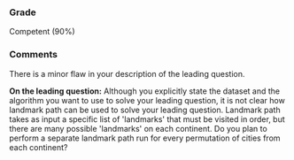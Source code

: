 ### Grade
Competent (90%)

### Comments
There is a minor flaw in your description of the leading question.

**On the leading question:**
Although you explicitly state the dataset and the algorithm you want to use to solve your leading question, it is not clear how landmark path can be used to solve your leading question. Landmark path takes as input a specific list of 'landmarks' that must be visited in order, but there are many possible 'landmarks' on each continent. Do you plan to perform a separate landmark path run for every permutation of cities from each continent? 